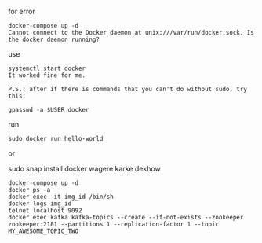 for error

```
docker-compose up -d
Cannot connect to the Docker daemon at unix:///var/run/docker.sock. Is the docker daemon running?   
```
use
```
systemctl start docker
It worked fine for me.

P.S.: after if there is commands that you can't do without sudo, try this:

gpasswd -a $USER docker
```

run 
```
sudo docker run hello-world
```

or 

sudo snap install docker wagere karke dekhow

```
docker-compose up -d
docker ps -a
docker exec -it img_id /bin/sh
docker logs img_id
telnet localhost 9092
docker exec kafka kafka-topics --create --if-not-exists --zookeeper zookeeper:2181 --partitions 1 --replication-factor 1 --topic MY_AWESOME_TOPIC_TWO
```
